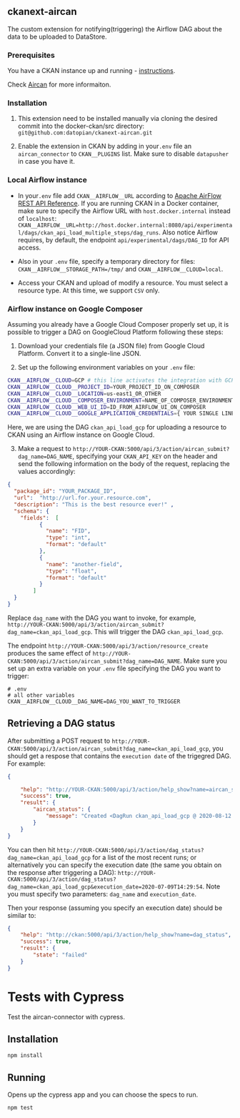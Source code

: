 ## ckanext-aircan

The custom extension for notifying(triggering) the Airflow DAG about the data to be uploaded to DataStore.

### Prerequisites

You have a CKAN instance up and running - [instructions](https://github.com/okfn/docker-ckan#development-mode).

Check [Aircan](https://github.com/datopian/aircan) for more informaiton.

### Installation
1. This extension need to be installed manually via cloning the desired commit into the docker-ckan/src directory:
`git@github.com:datopian/ckanext-aircan.git`

2. Enable the extension in CKAN by adding in your`.env` file an `aircan_connector` to `CKAN__PLUGINS` list. Make sure to disable `datapusher` in case you have it.

### Local Airflow instance
 
* In your`.env` file add  `CKAN__AIRFLOW__URL` according to [Apache AirFlow REST API Reference](https://airflow.apache.org/docs/stable/rest-api-ref#post--api-experimental-dags--DAG_ID--dag_runs). If you are running CKAN in a Docker container, make sure to specify the Airflow URL with `host.docker.internal` instead of `localhost`: `CKAN__AIRFLOW__URL=http://host.docker.internal:8080/api/experimental/dags/ckan_api_load_multiple_steps/dag_runs`. Also notice Airflow requires, by default, the endpoint `api/experimental/dags/DAG_ID` for API access.

* Also in your `.env` file, specify a temporary directory for files: `CKAN__AIRFLOW__STORAGE_PATH=/tmp/` and `CKAN__AIRFLOW__CLOUD=local`. 

* Access your CKAN and upload of modify a resource. You must select a resource type. At this time, we support `CSV` only. 


### Airflow instance on Google Composer

Assuming you already have a Google Cloud Composer properly set up, it is possible to trigger a DAG on GoogleCloud Platform following these steps:

1. Download your credentials file (a JSON file) from Google Cloud Platform. Convert it to a single-line JSON.

2. Set up the following environment variables on your `.env` file:

```bash
CKAN__AIRFLOW__CLOUD=GCP # this line activates the integration with GCP
CKAN__AIRFLOW__CLOUD__PROJECT_ID=YOUR_PROJECT_ID_ON_COMPOSER
CKAN__AIRFLOW__CLOUD__LOCATION=us-east1_OR_OTHER
CKAN__AIRFLOW__CLOUD__COMPOSER_ENVIRONMENT=NAME_OF_COMPOSER_ENVIRONMENT
CKAN__AIRFLOW__CLOUD__WEB_UI_ID=ID_FROM_AIRFLOW_UI_ON_COMPOSER
CKAN__AIRFLOW__CLOUD__GOOGLE_APPLICATION_CREDENTIALS={ YOUR SINGLE LINE CREDENTIALS JSON FILE }
``` 

Here, we are using the DAG `ckan_api_load_gcp` for uploading a resource to CKAN using an Airflow instance on Google Cloud.

3. Make a request to `http://YOUR-CKAN:5000/api/3/action/aircan_submit?dag_name=DAG_NAME`, specifying your `CKAN_API_KEY` on the header and send the following information on the body of the request, replacing the values accordingly:

```json
{
  "package_id": "YOUR_PACKAGE_ID",
  "url":  "http://url.for.your.resource.com",
  "description": "This is the best resource ever!" ,
  "schema": {
    "fields":  [
          {
            "name": "FID",
            "type": "int",
            "format": "default"
          },
          {
            "name": "another-field",
            "type": "float",
            "format": "default"
          }
        ]
  }
}
```

Replace `dag_name` with the DAG you want to invoke, for example, `http://YOUR-CKAN:5000/api/3/action/aircan_submit?dag_name=ckan_api_load_gcp`. This will trigger the DAG `ckan_api_load_gcp`.

The endpoint `http://YOUR-CKAN:5000/api/3/action/resource_create` produces the same effect of `http://YOUR-CKAN:5000/api/3/action/aircan_submit?dag_name=DAG_NAME`. Make sure you set up an extra variable on your `.env` file specifying the DAG you want to trigger:

```
# .env
# all other variables
CKAN__AIRFLOW__CLOUD__DAG_NAME=DAG_YOU_WANT_TO_TRIGGER
```

## Retrieving a DAG status

After submitting a POST request to `http://YOUR-CKAN:5000/api/3/action/aircan_submit?dag_name=ckan_api_load_gcp`, you should get a respose that contains the `execution date` of the trigegred DAG. For example:

```json
{

    "help": "http://YOUR-CKAN:5000/api/3/action/help_show?name=aircan_submit",
    "success": true,
    "result": {
        "aircan_status": {
            "message": "Created <DagRun ckan_api_load_gcp @ 2020-08-12 00:56:59+00:00: manual__2020-08-12T00:56:59+00:00, externally triggered: True>"
        }
    }
}
```

You can then hit `http://YOUR-CKAN:5000/api/3/action/dag_status?dag_name=ckan_api_load_gcp` for a list of the most recent runs; or alternatively you can specify the execution date (the same you obtain on the response after triggering a DAG): `http://YOUR-CKAN:5000/api/3/action/dag_status?dag_name=ckan_api_load_gcp&execution_date=2020-07-09T14:29:54`. Note you must specify two parameters: `dag_name` and `execution_date`.

Then your response (assuming you specify an execution date) should be similar to:

```json
{
    "help": "http://ckan:5000/api/3/action/help_show?name=dag_status",
    "success": true,
    "result": {
        "state": "failed"
    }
}
```


# Tests with Cypress
Test the aircan-connector with cypress.

## Installation

`npm install`


## Running

Opens up the cypress app and you can choose the specs to run.

`npm test`


